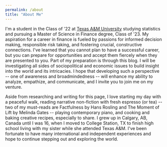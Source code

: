 ```yaml
---
permalink: /about
title: "About Me"
---
```




I'm a student in the Class of '22 at [Texas A&M University](https://tamu.edu) studying statistics and pursuing a Master of Science in Finance degree, Class of '23. My aspiration for a career in finance is fueled by passions for informed decision making, responsible risk taking, and fostering crucial, constructive connections. I've learned that you cannot plan to have a successful career, but you can prepare for opportunities and accept them fiercely when they are presented to you. Part of my preparation is through this blog. I will be investigating all sides of sociopolitical and economic issues to build insight into the world and its intricacies. I hope that developing such a perspective -- one of awareness and broadmindedness -- will enhance my ability to analyze, empathize, and communicate, and I invite you to join me on my venture.

Aside from researching and writing for this page, I love starting my day with a peaceful walk, reading narrative non-fiction with fresh espresso (or tea) -- two of my must-reads are Factfulness by Hans Rosling and The Moment of Lift by Melinda Gates -- playing contemporary piano, and cooking and baking creative recipes, especially to share. I grew up in Calgary, AB, Canada until I was 16, when I moved to College Station, TX to finish high school living with my sister while she attended Texas A&M. I've been fortunate to have many international and independent experiences and hope to continue stepping out and exploring the world.